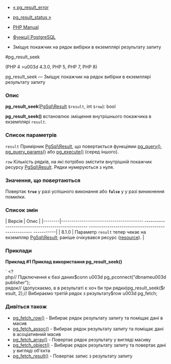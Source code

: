 - [« pg_result_error](function.pg-result-error.md)
- [pg_result_status »](function.pg-result-status.md)

- [PHP Manual](index.md)
- [Функції PostgreSQL](ref.pgsql.md)
- Зміщує покажчик на рядок вибірки в екземплярі результату запиту

#pg_result_seek

(PHP 4 \>u003d 4.3.0, PHP 5, PHP 7, PHP 8)

pg_result_seek — Зміщує покажчик на рядок вибірки в екземплярі
результату запиту

### Опис

**pg_result_seek**([PgSql\Result](class.pgsql-result.md) `$result`,
int `$row`): bool

**pg_result_seek()** встановлює зміщення внутрішнього покажчика в
екземплярі `result`.

### Список параметрів

`result`
Примірник [PgSql\Result](class.pgsql-result.md), що повертається
функціями [pg_query()](function.pg-query.md),
[pg_query_params()](function.pg-query-params.md) або
[pg_execute()](function.pg-execute.md) (серед іншого).

`row`
Кількість рядків, на які потрібно змістити внутрішній покажчик
ресурсу [PgSql\Result](class.pgsql-result.md). Рядки нумеруються з
нуля.

### Значення, що повертаються

Повертає **`true`** у разі успішного виконання або **`false`** у
у разі виникнення помилки.

### Список змін

| Версія | Опис |
|--------|---------------------------------------- -------------------------------------------------- -------------------------------------------------- -----------|
| 8.1.0 | Параметр `result` тепер чекає на екземпляр [PgSql\Result](class.pgsql-result.md); раніше очікувався ресурс ([resource](language.types.resource.md)). |

### Приклади

**Приклад #1 Приклад використання **pg_result_seek()****

` <?php// Підключення к базі даних$conn u003d pg_pconnect("dbnameu003dpublisher"); рядок// (допускаємо, в в результаті є хоч би три рядки)pg_result_seek($result, 2);// Вибираємо третій рядок з результату$row u003d pg_fetch;

### Дивіться також

- [pg_fetch_row()](function.pg-fetch-row.md) - Вибирає рядок
результату запиту та поміщає дані в масив
- [pg_fetch_assoc()](function.pg-fetch-assoc.md) - Вибирає рядок
результату запиту та поміщає дані в асоціативний масив
- [pg_fetch_array()](function.pg-fetch-array.md) - Повертає рядок
результату у вигляді масиву
- [pg_fetch_object()](function.pg-fetch-object.md) - Вибирає рядок
результату запиту та повертає дані у вигляді об'єкта
- [pg_fetch_result()](function.pg-fetch-result.md) - Повертає
запис з результату запиту
